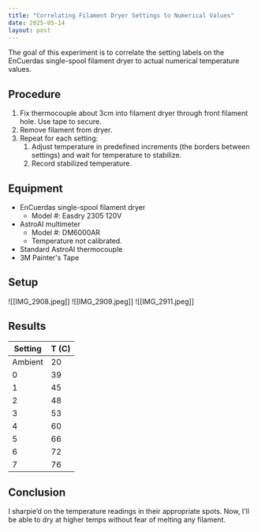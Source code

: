 ```yaml
---
title: "Correlating Filament Dryer Settings to Numerical Values"
date: 2025-05-14
layout: post
---
```

The goal of this experiment is to correlate the setting labels on the EnCuerdas single-spool filament dryer to actual numerical temperature values.

## Procedure
1. Fix thermocouple about 3cm into filament dryer through front filament hole. Use tape to secure. 
2. Remove filament from dryer.
3. Repeat for each setting:
	1. Adjust temperature in predefined increments (the borders between settings) and wait for temperature to stabilize.
	2. Record stabilized temperature.
## Equipment
- EnCuerdas single-spool filament dryer
	- Model #: Easdry 2305 120V
- AstroAI multimeter 
	- Model #: DM6000AR
	- Temperature not calibrated.
- Standard AstroAI thermocouple
- 3M Painter's Tape
## Setup
![[IMG_2908.jpeg]]
![[IMG_2909.jpeg]]
![[IMG_2911.jpeg]]
## Results

| Setting | T (C) |
| ------- | ----- |
| Ambient | 20    |
| 0       | 39    |
| 1       | 45    |
| 2       | 48    |
| 3       | 53    |
| 4       | 60    |
| 5       | 66    |
| 6       | 72    |
| 7       | 76    |

## Conclusion
I sharpie’d on the temperature readings in their appropriate spots. Now, I’ll be able to dry at higher temps without fear of melting any filament.
